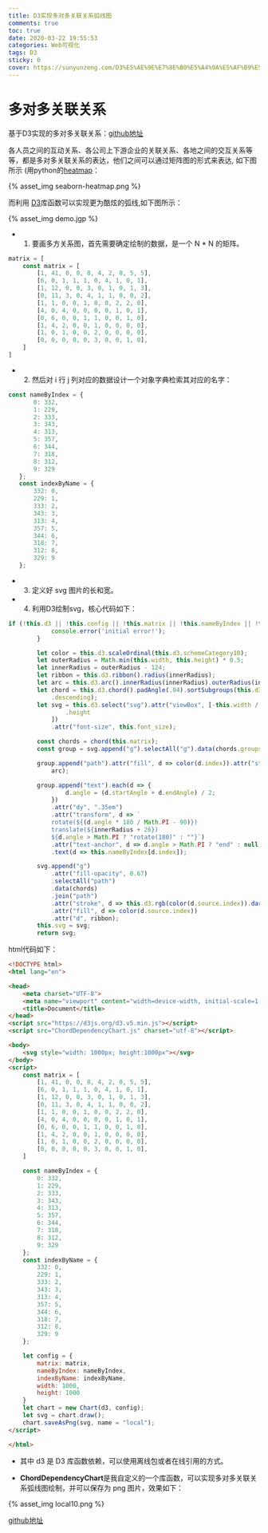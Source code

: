 ```yaml
---
title: D3实现多对多关联关系弧线图
comments: true
toc: true
date: 2020-03-22 19:55:53
categories: Web可视化
tags: D3
sticky: 0
cover: https://sunyunzeng.com/D3%E5%AE%9E%E7%8E%B0%E5%A4%9A%E5%AF%B9%E5%A4%9A%E5%85%B3%E8%81%94%E5%85%B3%E7%B3%BB%E5%BC%A7%E7%BA%BF%E5%9B%BE/local10.png
---
```


# 多对多关联关系

基于D3实现的多对多关联关系：[github地址](https://github.com/SUNYunZeng/ChordDependencyChart)

各人员之间的互动关系、各公司上下游企业的关联关系、各地之间的交互关系等等，都是多对多关联关系的表达，他们之间可以通过矩阵图的形式来表达, 如下图所示 (用python的[heatmap](http://seaborn.pydata.org/generated/seaborn.heatmap.html0库实现的)：

{% asset_img seaborn-heatmap.png %}


而利用 [D3](https://observablehq.com/@d3/gallery)库函数可以实现更为酷炫的弧线,如下图所示：

{% asset_img demo.jgp %}

+ 1. 要画多方关系图，首先需要确定绘制的数据，是一个 N * N 的矩阵。

```javascript
matrix = [
    const matrix = [
        [1, 41, 0, 0, 8, 4, 2, 0, 5, 5],
        [6, 0, 1, 1, 1, 0, 4, 1, 0, 1],
        [1, 12, 0, 0, 3, 0, 1, 0, 1, 3],
        [0, 11, 3, 0, 4, 1, 1, 0, 0, 2],
        [1, 1, 0, 0, 1, 0, 0, 2, 2, 0],
        [4, 0, 4, 0, 0, 0, 0, 1, 0, 1],
        [0, 6, 0, 0, 1, 1, 0, 0, 1, 0],
        [1, 4, 2, 0, 0, 1, 0, 0, 0, 0],
        [1, 0, 1, 0, 0, 2, 0, 0, 0, 0],
        [0, 0, 0, 0, 0, 3, 0, 0, 1, 0],
    ]
]
```

+ 2. 然后对 i 行 j 列对应的数据设计一个对象字典检索其对应的名字：

 ```javascript
const nameByIndex = {
        0: 332,
        1: 229,
        2: 333,
        3: 343,
        4: 313,
        5: 357,
        6: 344,
        7: 318,
        8: 312,
        9: 329
    };
    const indexByName = {
        332: 0,
        229: 1,
        333: 2,
        343: 3,
        313: 4,
        357: 5,
        344: 6,
        318: 7,
        312: 8,
        329: 9
    };
 ```

+ 3. 定义好 svg 图片的长和宽。

+ 4. 利用D3绘制svg，核心代码如下：

```javascript
if (!this.d3 || !this.config || !this.matrix || !this.nameByIndex || !this.indexByName) {
            console.error('initial error!');
        }

        let color = this.d3.scaleOrdinal(this.d3.schemeCategory10);
        let outerRadius = Math.min(this.width, this.height) * 0.5;
        let innerRadius = outerRadius - 124;
        let ribbon = this.d3.ribbon().radius(innerRadius);
        let arc = this.d3.arc().innerRadius(innerRadius).outerRadius(innerRadius + 20);
        let chord = this.d3.chord().padAngle(.04).sortSubgroups(this.d3.descending).sortChords(this.d3
            .descending);
        let svg = this.d3.select("svg").attr("viewBox", [-this.width / 2, -this.height / 2, this.width, this
                .height
            ])
            .attr("font-size", this.font_size);

        const chords = chord(this.matrix);
        const group = svg.append("g").selectAll("g").data(chords.groups).join("g");

        group.append("path").attr("fill", d => color(d.index)).attr("stroke", d => color(d.index)).attr("d",
            arc);

        group.append("text").each(d => {
                d.angle = (d.startAngle + d.endAngle) / 2;
            })
            .attr("dy", ".35em")
            .attr("transform", d => `
            rotate(${(d.angle * 180 / Math.PI - 90)})
            translate(${innerRadius + 26})
            ${d.angle > Math.PI ? "rotate(180)" : ""}`)
            .attr("text-anchor", d => d.angle > Math.PI ? "end" : null)
            .text(d => this.nameByIndex[d.index]);

        svg.append("g")
            .attr("fill-opacity", 0.67)
            .selectAll("path")
            .data(chords)
            .join("path")
            .attr("stroke", d => this.d3.rgb(color(d.source.index)).darker())
            .attr("fill", d => color(d.source.index))
            .attr("d", ribbon);
        this.svg = svg;
        return svg;
```

html代码如下：

```html
<!DOCTYPE html>
<html lang="en">

<head>
    <meta charset="UTF-8">
    <meta name="viewport" content="width=device-width, initial-scale=1.0">
    <title>Document</title>
</head>
<script src="https://d3js.org/d3.v5.min.js"></script>
<script src="ChordDependencyChart.js" charset="utf-8"></script>

<body>
    <svg style="width: 1000px; height:1000px"></svg>
</body>
<script>
    const matrix = [
        [1, 41, 0, 0, 8, 4, 2, 0, 5, 5],
        [6, 0, 1, 1, 1, 0, 4, 1, 0, 1],
        [1, 12, 0, 0, 3, 0, 1, 0, 1, 3],
        [0, 11, 3, 0, 4, 1, 1, 0, 0, 2],
        [1, 1, 0, 0, 1, 0, 0, 2, 2, 0],
        [4, 0, 4, 0, 0, 0, 0, 1, 0, 1],
        [0, 6, 0, 0, 1, 1, 0, 0, 1, 0],
        [1, 4, 2, 0, 0, 1, 0, 0, 0, 0],
        [1, 0, 1, 0, 0, 2, 0, 0, 0, 0],
        [0, 0, 0, 0, 0, 3, 0, 0, 1, 0],
    ]

    const nameByIndex = {
        0: 332,
        1: 229,
        2: 333,
        3: 343,
        4: 313,
        5: 357,
        6: 344,
        7: 318,
        8: 312,
        9: 329
    };
    const indexByName = {
        332: 0,
        229: 1,
        333: 2,
        343: 3,
        313: 4,
        357: 5,
        344: 6,
        318: 7,
        312: 8,
        329: 9
    };

    let config = {
        matrix: matrix,
        nameByIndex: nameByIndex,
        indexByName: indexByName,
        width: 1000,
        height: 1000
    }
    let chart = new Chart(d3, config);
    let svg = chart.draw();
    chart.saveAsPng(svg, name = "local");
</script>

</html>
```

+ 其中 d3 是 D3 库函数依赖，可以使用离线包或者在线引用的方式。

+ **ChordDependencyChart**是我自定义的一个库函数，可以实现多对多关联关系弧线图绘制，并可以保存为 png 图片，效果如下：

{% asset_img local10.png %}

[github地址](https://github.com/SUNYunZeng/ChordDependencyChart)